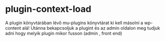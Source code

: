 # plugin-context-load

A plugin könyvtárában lévő mu-plugins könyvtárat ki kell másolni a wp-content alá!
Utánna bekapcsoljuk a plugint és az admin oldalon meg tudjuk adni hogy melyik plugin mikor fusson (admin , front end)


